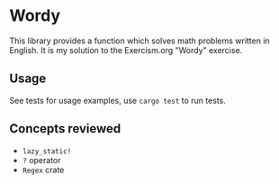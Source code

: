# Wordy
This library provides a function which solves math problems written in English. It is my solution to the Exercism.org "Wordy" exercise.
## Usage
See tests for usage examples, use `cargo test` to run tests.
## Concepts reviewed
- `lazy_static!`
- `?` operator
- `Regex` crate